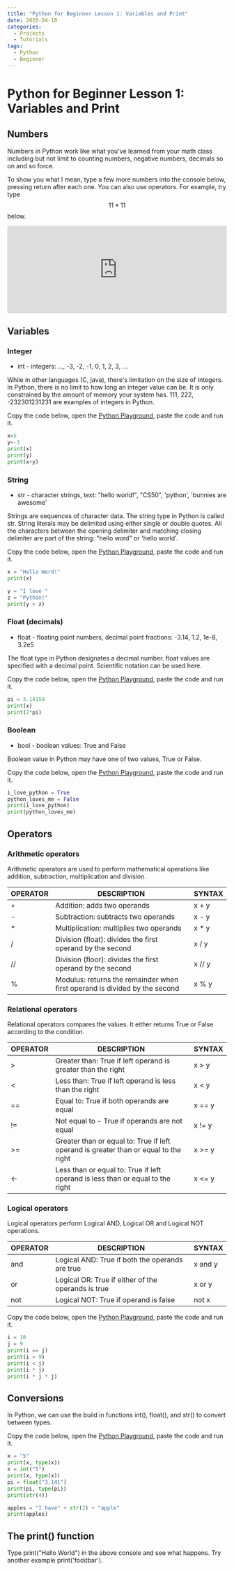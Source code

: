 ```yaml
---
title: "Python for Beginner Lesson 1: Variables and Print"
date: 2020-04-18
categories:
  - Projects
  - Tutorials
tags:
  - Python
  - Beginner
---
```


# Python for Beginner Lesson 1: Variables and Print

## Numbers
Numbers in Python work like what you've learned from your math class including but not limit to counting numbers, negative numbers, decimals so on and so force.

To show you what I mean, type a few more numbers into the console below, pressing return after each one. You can also use operators.
For example, try type
$$11*11$$ below.

<iframe src="https://trinket.io/embed/console/8c94ebd6bf" width="100%" height="200" frameborder="0" marginwidth="0" marginheight="0" allowfullscreen></iframe>

## Variables

### Integer

* int - integers: ..., -3, -2, -1, 0, 1, 2, 3, ...

While in other languages (C, java), there's limitation on the size of Integers. In Python, there is no limit to how long an integer value can be. It is only constrained by the amount of memory your system has. 111, 222, -232301231231 are examples of integers in Python.

Copy the code below, open the [Python Playground](http://starcoder.org/playground/), paste the code and run it.

```python
x=5
y=-3
print(x)
print(y)
print(x+y)
```

### String

* str - character strings, text: "hello world!", "CS50", 'python', 'bunnies are awesome'

Strings are sequences of character data. The string type in Python is called str.
String literals may be delimited using either single or double quotes. All the characters between the opening delimiter and matching closing delimiter are part of the string: "hello word" or 'hello world'.

Copy the code below, open the [Python Playground](http://starcoder.org/playground/), paste the code and run it.

```python
x = "Hello Word!"
print(x)

y = "I love "
z = "Python!"
print(y + z)
```

### Float (decimals)

* float - floating point numbers, decimal point fractions: -3.14, 1.2, 1e-8, 3.2e5

The float type in Python designates a decimal number. float values are specified with a decimal point. Scientific notation can be used here.

Copy the code below, open the [Python Playground](http://starcoder.org/playground/), paste the code and run it.

```python
pi = 3.14159
print(x)
print(2*pi)
```

### Boolean

* bool - boolean values: True and False

Boolean value in Python may have one of two values, True or False.

Copy the code below, open the [Python Playground](http://starcoder.org/playground/), paste the code and run it.

```python
i_love_python = True
python_loves_me = False
print(i_love_python)
print(python_loves_me)
```

##  Operators

### Arithmetic operators

Arithmetic operators are used to perform mathematical operations like addition, subtraction, multiplication and division.

| OPERATOR        | DESCRIPTION           | SYNTAX  |
| -------------   | ---------------------| -----|
| +               | Addition: adds two operands | x + y |
| -               | Subtraction: subtracts two operands | x - y |
| *               | Multiplication: multiplies two operands | x * y |
| /               |Division (float): divides the first operand by the second | x / y |
| //              | Division (floor): divides the first operand by the second | x // y |
| %               | Modulus: returns the remainder when first operand is divided by the second | x % y |


### Relational operators

 Relational operators compares the values. It either returns True or False according to the condition.

| OPERATOR        | DESCRIPTION           | SYNTAX  |
| -------------   | ---------------------| -----|
| >               | Greater than: True if left operand is greater than the right | x > y |
| <               | Less than: True if left operand is less than the right | x < y |
| ==              | Equal to: True if both operands are equal | x == y |
| !=              | Not equal to - True if operands are not equal | x != y |
| >=              | Greater than or equal to: True if left operand is greater than or equal to the right | x >= y |
| <-              | Less than or equal to: True if left operand is less than or equal to the right | x <= y |

### Logical operators

Logical operators perform Logical AND, Logical OR and Logical NOT operations.

| OPERATOR        | DESCRIPTION           | SYNTAX  |
| -------------   | ---------------------| -----|
| and             | Logical AND: True if both the operands are true | x and y |
| or              | Logical OR: True if either of the operands is true | x or y |
| not             | Logical NOT: True if operand is false | not x |


Copy the code below, open the [Python Playground](http://starcoder.org/playground/), paste the code and run it.

```python
i = 10
j = 9
print(i == j)
print(i > 9)
print(i < j)
print(i * j)
print(i * j * j)
```

##  Conversions

In Python, we can use the build in functions int(), float(), and str() to convert between types.

Copy the code below, open the [Python Playground](http://starcoder.org/playground/), paste the code and run it.

```python
x = "5"
print(x, type(x))
x = int("5")
print(x, type(x))
pi = float("3.141")
print(pi, type(pi))
print(str(4))

apples = "I have" + str(2) + "apple"
print(apples)
```

## The print() function

Type print("Hello World") in the above console and see what happens.
Try another example print('foo\tbar').

